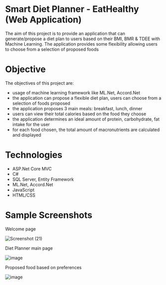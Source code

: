 # Smart Diet Planner - EatHealthy (Web Application)
The aim of this project is to provide an application that can generate/propose a diet plan to users based on their BMI, BMR & TDEE 
with Machine Learning. The application provides some flexibility allowing users to choose from a selection of proposed foods

# Objective
The objectives of this project are:
- usage of machine learning framework like ML.Net, Accord.Net
- the application can propose a flexible diet plan, users can choose from a selection of foods proposed
- the application proposes 3 main meals: breakfast, lunch, dinner
- users can view their total calories based on the food they choose
- the application determines an ideal amount of protein, carbohydrate, fat intake for the user
- for each food chosen, the total amount of macronutrients are calculated and displayed


# Technologies
 - ASP.Net Core MVC
 - C#
 - SQL Server, Entity Framework
 - ML.Net, Accord.Net
 - JavaScript
 - HTML/CSS

# Sample Screenshots

 Welcome page

![Screenshot (21)](https://user-images.githubusercontent.com/52564376/85060778-d68dc180-b1b6-11ea-95a0-399b627694d6.png)

 Diet Planner main page

![image](https://user-images.githubusercontent.com/52564376/85061435-dc37d700-b1b7-11ea-8ac4-d324a441b0c8.png)

 Proposed food based on preferences

![image](https://user-images.githubusercontent.com/52564376/85061639-39338d00-b1b8-11ea-84c4-ea7856776451.png)
